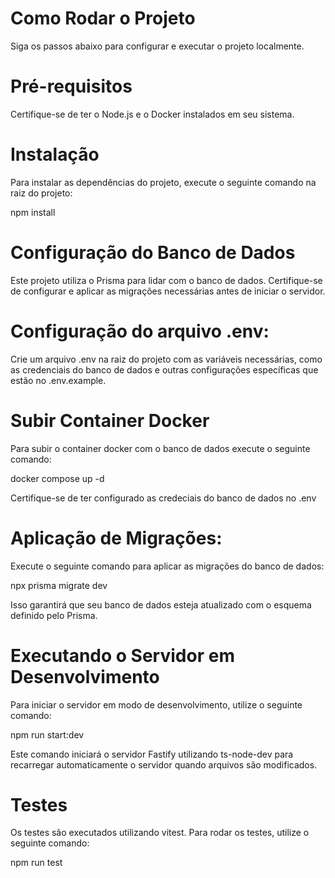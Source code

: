 
# Como Rodar o Projeto
Siga os passos abaixo para configurar e executar o projeto localmente.

# Pré-requisitos
Certifique-se de ter o Node.js e o Docker instalados em seu sistema.

# Instalação
Para instalar as dependências do projeto, execute o seguinte comando na raiz do projeto:

npm install

# Configuração do Banco de Dados
Este projeto utiliza o Prisma para lidar com o banco de dados. Certifique-se de configurar e aplicar as migrações necessárias antes de iniciar o servidor.

# Configuração do arquivo .env:
Crie um arquivo .env na raiz do projeto com as variáveis necessárias, como as credenciais do banco de dados e outras configurações específicas que estão no .env.example.

# Subir Container Docker
Para subir o container docker com o banco de dados execute o seguinte comando: 

docker compose up -d 

Certifique-se de ter configurado as credeciais do banco de dados no .env 

# Aplicação de Migrações:
Execute o seguinte comando para aplicar as migrações do banco de dados:

npx prisma migrate dev

Isso garantirá que seu banco de dados esteja atualizado com o esquema definido pelo Prisma.

# Executando o Servidor em Desenvolvimento
Para iniciar o servidor em modo de desenvolvimento, utilize o seguinte comando:

npm run start:dev

Este comando iniciará o servidor Fastify utilizando ts-node-dev para recarregar automaticamente o servidor quando arquivos são modificados.

# Testes
Os testes são executados utilizando vitest. Para rodar os testes, utilize o seguinte comando:

npm run test


